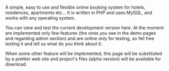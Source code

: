 A simple, easy to use and flexible online booking system for hotels, residences, apartments etc... It is written in PHP and uses MySQL, and works with any operating system.

You can view and test the current development version here. At the moment are implemented only few features (the ones you see in the demo pages and regarding admin section) and are online only for testing, so fell free testing it and tell us what do you think about it.

When some other feature will be implemented, this page will be substituted by a prettier web site and project's files (alpha version) will be available for download.

